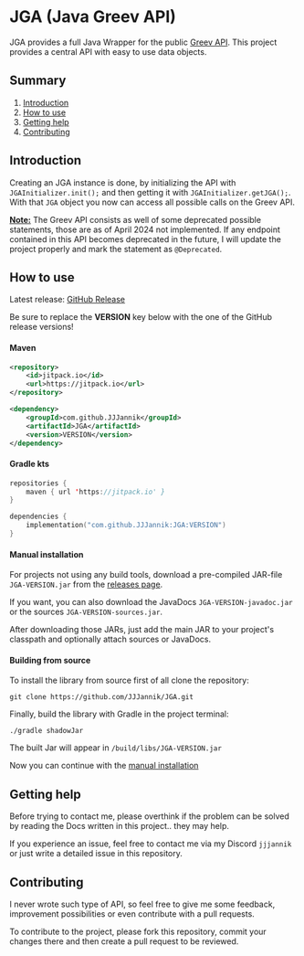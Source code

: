 # JGA (Java Greev API)

JGA provides a full Java Wrapper for the public [Greev API](https://api.greev.eu/v2/swagger-ui/index.html#/).
This project provides a central API with easy to use data objects.

## Summary

1. [Introduction](#introduction)
2. [How to use](#how-to-use)
3. [Getting help](#getting-help)
4. [Contributing](#contributing)

## Introduction
Creating an JGA instance is done, by initializing the API with `JGAInitializer.init();` and then getting it with `JGAInitializer.getJGA();`.
With that `JGA` object you now can access all possible calls on the Greev API.

**<u>Note:</u>** The Greev API consists as well of some deprecated possible statements, those are as of April 2024 not implemented.
If any endpoint contained in this API becomes deprecated in the future, I will update the project properly and mark the statement as `@Deprecated`. 

## How to use

Latest release: [GitHub Release]()

Be sure to replace the **VERSION** key below with the one of the GitHub release versions!

#### Maven
```xml
<repository>
    <id>jitpack.io</id>
    <url>https://jitpack.io</url>
</repository>

<dependency>
    <groupId>com.github.JJJannik</groupId>
    <artifactId>JGA</artifactId>
    <version>VERSION</version>
</dependency>
```

#### Gradle kts
```kotlin
repositories {
    maven { url 'https://jitpack.io' }
}

dependencies {
    implementation("com.github.JJJannik:JGA:VERSION")
}
```

#### Manual installation

For projects not using any build tools, download a pre-compiled JAR-file `JGA-VERSION.jar` from the [releases page]().

If you want, you can also download the JavaDocs `JGA-VERSION-javadoc.jar` or the sources `JGA-VERSION-sources.jar`.

After downloading those JARs, just add the main JAR to your project's classpath and optionally attach sources or JavaDocs.

#### Building from source

To install the library from source first of all clone the repository:

`git clone https://github.com/JJJannik/JGA.git`

Finally, build the library with Gradle in the project terminal:

`./gradle shadowJar`

The built Jar will appear in `/build/libs/JGA-VERSION.jar`

Now you can continue with the [manual installation](#manual-installation)

## Getting help

Before trying to contact me, please overthink if the problem can be solved by reading the Docs written in this project.. they may help.

If you experience an issue, feel free to contact me via my Discord `jjjannik` or just write a detailed issue in this repository.

## Contributing

I never wrote such type of API, so feel free to give me some feedback, improvement possibilities or even contribute with a pull requests.

To contribute to the project, please fork this repository, commit your changes there and then create a pull request to be reviewed.